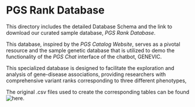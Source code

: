 # PGS Rank Database

This directory includes the detailed Database Schema and the link to download our curated sample database, *PGS Rank Database*.

This database, inspired by the *PGS Catalog Website*, serves as a pivotal resource and the sample genetic database that is utilized to demo the functionality of the *PGS Chat* interface of the chatbot, GENEVIC.

This specialized database is designed to facilitate the exploration and analysis of gene-disease associations, providing researchers with comprehensive variant ranks corresponding to three different phenotypes, 

The original .csv files used to create the corresponding tables can be found ![here](https://www.pgscatalog.org/downloads/#dl_ftp_list).

